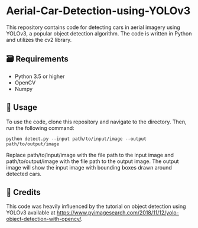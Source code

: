 # Aerial-Car-Detection-using-YOLOv3

This repository contains code for detecting cars in aerial imagery using YOLOv3, a popular object detection algorithm. The code is written in Python and utilizes the cv2 library.

## 🗃️ Requirements
- Python 3.5 or higher
- OpenCV
- Numpy

## 📸 Usage
To use the code, clone this repository and navigate to the directory. Then, run the following command:

```Copy code
python detect.py --input path/to/input/image --output path/to/output/image
```
Replace path/to/input/image with the file path to the input image and path/to/output/image with the file path to the output image. The output image will show the input image with bounding boxes drawn around detected cars.

## 🎫 Credits
This code was heavily influenced by the tutorial on object detection using YOLOv3 available at https://www.pyimagesearch.com/2018/11/12/yolo-object-detection-with-opencv/.


